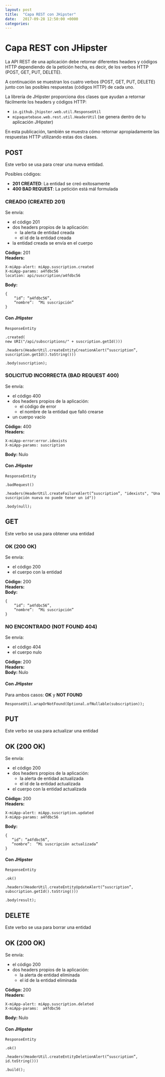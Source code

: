 ```yaml
---
layout: post
title:  "Capa REST con JHipster"
date:   2017-09-28 12:50:00 +0000
categories:
---
```


# Capa REST con JHipster

La API REST de una aplicación debe retornar diferentes headers y códigos HTTP dependiendo de la petición hecha, es decir, de los verbos HTTP (POST, GET, PUT, DELETE).

A continuación se muestran los cuatro verbos (POST, GET, PUT, DELETE) junto con las posibles respuestas (códigos HTTP) de cada uno.  

La librería de JHipster proporciona dos clases que ayudan a retornar fácilmente los headers y códigos HTTP:  
- `io.github.jhipster.web.util.ResponseUtil`
- `mipaquetebase.web.rest.util.HeaderUtil` (se genera dentro de tu aplicación JHipster)

En esta publicación, también se muestra cómo retornar apropiadamente las respuestas HTTP utilizando estas dos clases.

## POST
Este verbo se usa para crear una nueva entidad.

Posibles códigos:
- **201 CREATED**: La entidad se creó exitosamente  
- **400 BAD REQUEST**: La petición está mál formulada  

### CREADO (CREATED 201)
Se envía:
- el código 201
- dos headers propios de la aplicación:
  * la alerta de entidad creada
  * el id de la entidad creada
- la entidad creada se envía en el cuerpo

**Código:** 201  
**Headers:**  
```
X-miApp-alert: miApp.suscription.created
X-miApp-params: a4fdbc56
location: api/suscription/a4fdbc56
```
**Body:**  
```
{
    “id”: “a4fdbc56”,
    “nombre”:  “Mi suscripción”
}
```

#### Con JHipster
```
ResponseEntity

.created(
new URI("/api/subscriptions/" + suscription.getId()))

.headers(HeaderUtil.createEntityCreationAlert(“suscription”, suscription.getId().toString()))

.body(suscription);
```

### SOLICITUD INCORRECTA (BAD REQUEST 400)
Se envía:
- el código 400
- dos headers propios de la aplicación:
  * el código de error
  * el nombre de la entidad que falló crearse
- un cuerpo vacío

**Código:** 400  
**Headers:**  
```
X-miApp-error:error.idexists
X-miApp-params: suscription
```
**Body:** Nulo

#### Con JHipster
```
ResponseEntity

.badRequest()

.headers(HeaderUtil.createFailureAlert(“suscription”, "idexists", "Una suscripción nueva no puede tener un id"))

.body(null);
```

## GET
Este verbo se usa para obtener una entidad

### OK (200 OK)
Se envía:
- el código 200
- el cuerpo con la entidad

**Código:** 200  
**Headers:**  
**Body:**  
```
{
    “id”: “a4fdbc56”,
    “nombre”:  “Mi suscripción”
}
```

### NO ENCONTRADO (NOT FOUND 404)
Se envía:
- el código 404
- el cuerpo nulo

**Código:** 200  
**Headers:**  
**Body:** Nulo  

#### Con JHipster
Para ambos casos: **OK** y **NOT FOUND**
```
ResponseUtil.wrapOrNotFound(Optional.ofNullable(subscription));
```

## PUT
Este verbo se usa para actualizar una entidad

## OK (200 OK)
Se envía:
- el código 200
- dos headers propios de la aplicación:
  * la alerta de entidad actualizada
  * el id de la entidad actualizada
- el cuerpo con la entidad actualizada

**Código:** 200  
**Headers:**  
```
X-miApp-alert: miApp.suscription.updated
X-miApp-params: a4fdbc56
```
**Body:**  
```
{
   “id”: “a4fdbc56”,
   “nombre”:  “Mi suscripción actualizada”
}
```

#### Con JHipster
```
ResponseEntity

.ok()

.headers(HeaderUtil.createEntityUpdateAlert(“suscription”, subscription.getId().toString()))

.body(result);
```

## DELETE
Este verbo se usa para borrar una entidad

## OK (200 OK)
Se envía:
- el código 200
- dos headers propios de la aplicación:
  * la alerta de entidad eliminada
  * el id de la entidad eliminada

**Código:** 200  
**Headers:**  
```
X-miApp-alert: miApp.suscription.deleted
X-miApp-params:  a4fdbc56
```
**Body:** Nulo  

#### Con JHipster
```
ResponseEntity

.ok()

.headers(HeaderUtil.createEntityDeletionAlert(“suscription”, id.toString()))

.build();
```
